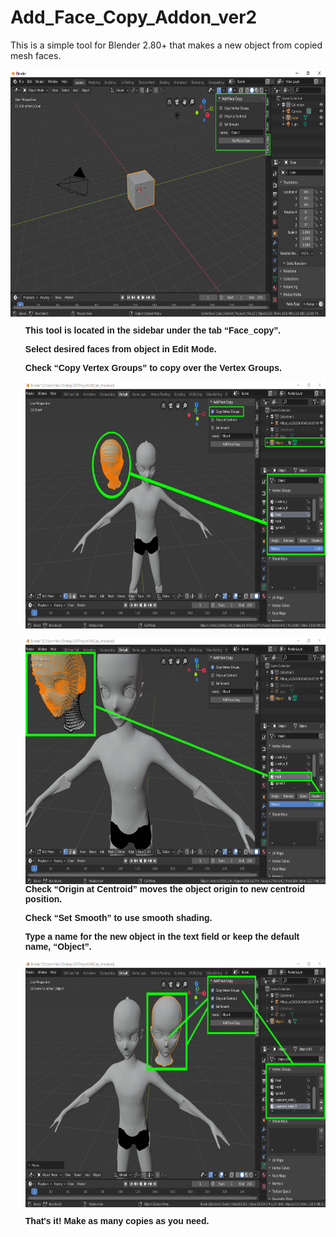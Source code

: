# Add_Face_Copy_Addon_ver2
This is a simple tool for Blender 2.80+ that makes a new object from copied mesh faces.

<!DOCTYPE HTML PUBLIC "-//W3C//DTD HTML 4.0 Transitional//EN">
<HTML>

<BODY LANG="en-US" DIR="LTR">
<P STYLE="margin-bottom: 0in"><IMG SRC="Add_Face_Copy_Addon_ver2_html_m2a7f6ad7.png" NAME="graphics1" ALIGN=LEFT WIDTH=665 HEIGHT=395 BORDER=0><BR CLEAR=LEFT><FONT FACE="Yu Gothic UI, sans-serif">

<OL>
  <P STYLE="margin-bottom: 0in"><FONT FACE="Yu Gothic UI, sans-serif"><B>This
tool is located in the sidebar under the tab &ldquo;Face_copy&rdquo;.</B></FONT></P>
	<P STYLE="margin-bottom: 0in"><FONT FACE="Yu Gothic UI, sans-serif"><B>Select
	desired faces from object in Edit Mode.</B></FONT></P>
	<P STYLE="margin-bottom: 0in"><FONT FACE="Yu Gothic UI, sans-serif"><B>Check
	&ldquo;Copy Vertex Groups&rdquo; to copy over the Vertex Groups.</B></FONT></P>
	<P STYLE="margin-bottom: 0in"><IMG SRC="Add_Face_Copy_Addon_ver2_html_m3fd540a6.png" NAME="graphics3" ALIGN=LEFT WIDTH=662 HEIGHT=395 BORDER=0><BR CLEAR=LEFT></P>
	<P STYLE="margin-bottom: 0in"><IMG SRC="Add_Face_Copy_Addon_ver2_html_m72c87b97.png" NAME="graphics4" ALIGN=LEFT WIDTH=670 HEIGHT=395 BORDER=0><BR CLEAR=LEFT><FONT FACE="Yu Gothic UI, sans-serif"><B>Check
	&ldquo;Origin at Centroid&rdquo; moves the object origin to new
	centroid position.</B></FONT></P>
	<P STYLE="margin-bottom: 0in"><FONT FACE="Yu Gothic UI, sans-serif"><B>Check
	&ldquo;Set Smooth&rdquo; to use smooth shading.</B></FONT></P>
	<P STYLE="margin-bottom: 0in"><FONT FACE="Yu Gothic UI, sans-serif"><B>Type
	a name for the new object in the text field or keep the default
	name, &ldquo;Object&rdquo;.</B></FONT></P>
	<P STYLE="margin-bottom: 0in"></P>
	<P STYLE="margin-bottom: 0in"><IMG SRC="Add_Face_Copy_Addon_ver2_html_7d1fe68a.png" NAME="graphics2" ALIGN=LEFT WIDTH=670 HEIGHT=395 BORDER=0><BR CLEAR=LEFT></P>
	<P STYLE="margin-bottom: 0in"></P>
	<P STYLE="margin-bottom: 0in"><FONT FACE="Yu Gothic UI, sans-serif"><B>That's
	it! Make as many copies as you need.</B></FONT></P>
</OL>
<P STYLE="margin-bottom: 0in"><BR>
</P>
<P STYLE="margin-bottom: 0in"><BR>
</P>
</BODY>
</HTML>
